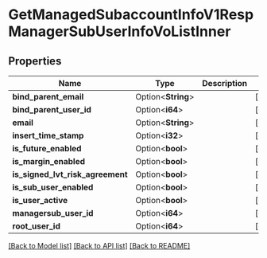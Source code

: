 # GetManagedSubaccountInfoV1RespManagerSubUserInfoVoListInner

## Properties

Name | Type | Description | Notes
------------ | ------------- | ------------- | -------------
**bind_parent_email** | Option<**String**> |  | [optional]
**bind_parent_user_id** | Option<**i64**> |  | [optional]
**email** | Option<**String**> |  | [optional]
**insert_time_stamp** | Option<**i32**> |  | [optional]
**is_future_enabled** | Option<**bool**> |  | [optional]
**is_margin_enabled** | Option<**bool**> |  | [optional]
**is_signed_lvt_risk_agreement** | Option<**bool**> |  | [optional]
**is_sub_user_enabled** | Option<**bool**> |  | [optional]
**is_user_active** | Option<**bool**> |  | [optional]
**managersub_user_id** | Option<**i64**> |  | [optional]
**root_user_id** | Option<**i64**> |  | [optional]

[[Back to Model list]](../README.md#documentation-for-models) [[Back to API list]](../README.md#documentation-for-api-endpoints) [[Back to README]](../README.md)


